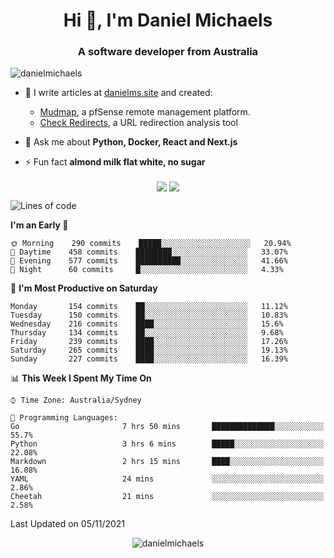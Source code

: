 <h1 align="center">Hi 👋, I'm Daniel Michaels</h1>
<h3 align="center">A software developer from Australia</h3>
<p align="left"> <img src="https://komarev.com/ghpvc/?username=danielmichaels" alt="danielmichaels" /> </p>

- 📝 I write articles at [danielms.site](https://danielms.site?ref=danielmichaels-github) and created:
    - [Mudmap](https://mudmap.io?ref=danielmichaels-github), a pfSense remote management platform.
    - [Check Redirects](https://www.check-redirects.com?ref=danielmichaels-github), a URL redirection analysis tool
- 💬 Ask me about **Python, Docker, React and Next.js**

- ⚡ Fun fact **almond milk flat white, no sugar**

<p align="center">
<a href="https://twitter.com/dansult" target="_blank"><img align="center" src="https://img.shields.io/badge/twitter-%231DA1F2.svg?&style=for-the-badge&logo=twitter&logoColor=white"></a>
<a href="https://linkedin.com/in/daniel-michaels" target="_blank"><img align="center" src="https://img.shields.io/badge/linkedin-%230077B5.svg?&style=for-the-badge&logo=linkedin&logoColor=white"></a>
</p>

<!--START_SECTION:waka-->
![Lines of code](https://img.shields.io/badge/From%20Hello%20World%20I%27ve%20Written-387811%20lines%20of%20code-blue)

**I'm an Early 🐤** 

```text
🌞 Morning    290 commits    █████░░░░░░░░░░░░░░░░░░░░   20.94% 
🌆 Daytime    458 commits    ████████░░░░░░░░░░░░░░░░░   33.07% 
🌃 Evening    577 commits    ██████████░░░░░░░░░░░░░░░   41.66% 
🌙 Night      60 commits     █░░░░░░░░░░░░░░░░░░░░░░░░   4.33%

```
📅 **I'm Most Productive on Saturday** 

```text
Monday       154 commits    ██░░░░░░░░░░░░░░░░░░░░░░░   11.12% 
Tuesday      150 commits    ██░░░░░░░░░░░░░░░░░░░░░░░   10.83% 
Wednesday    216 commits    ████░░░░░░░░░░░░░░░░░░░░░   15.6% 
Thursday     134 commits    ██░░░░░░░░░░░░░░░░░░░░░░░   9.68% 
Friday       239 commits    ████░░░░░░░░░░░░░░░░░░░░░   17.26% 
Saturday     265 commits    ████░░░░░░░░░░░░░░░░░░░░░   19.13% 
Sunday       227 commits    ████░░░░░░░░░░░░░░░░░░░░░   16.39%

```


📊 **This Week I Spent My Time On** 

```text
⌚︎ Time Zone: Australia/Sydney

💬 Programming Languages: 
Go                       7 hrs 50 mins       ██████████████░░░░░░░░░░░   55.7% 
Python                   3 hrs 6 mins        █████░░░░░░░░░░░░░░░░░░░░   22.08% 
Markdown                 2 hrs 15 mins       ████░░░░░░░░░░░░░░░░░░░░░   16.08% 
YAML                     24 mins             ░░░░░░░░░░░░░░░░░░░░░░░░░   2.86% 
Cheetah                  21 mins             ░░░░░░░░░░░░░░░░░░░░░░░░░   2.58%

```


 Last Updated on 05/11/2021
<!--END_SECTION:waka-->

<p align="center"> <img src="https://github-readme-stats.vercel.app/api?username=danielmichaels&show_icons=true" alt="danielmichaels" /> </p>

